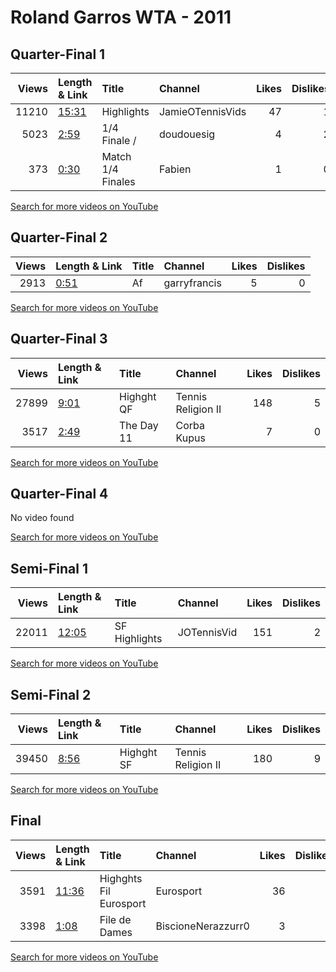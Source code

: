 
# Roland Garros WTA - 2011
    
## Quarter-Final 1
|   Views | Length & Link                                        | Title             | Channel          |   Likes |   Dislikes |
|--------:|:-----------------------------------------------------|:------------------|:-----------------|--------:|-----------:|
|   11210 | [15:31](https://www.youtube.com/watch?v=p93Vs5RFDgs) | Highlights        | JamieOTennisVids |      47 |          1 |
|    5023 | [2:59](https://www.youtube.com/watch?v=jBA-27mm0BQ)  | 1/4 Finale   /    | doudouesig       |       4 |          2 |
|     373 | [0:30](https://www.youtube.com/watch?v=6DYOtade2sc)  | Match 1/4 Finales | Fabien           |       1 |          0 |

[Search for more videos on YouTube](https://www.youtube.com/results?search_query=%22roland+garros%22+%22Bartoli%22+%22Kuznetsova%22+%222011%22+%22highlights%22)     

## Quarter-Final 2
|   Views | Length & Link                                       | Title   | Channel      |   Likes |   Dislikes |
|--------:|:----------------------------------------------------|:--------|:-------------|--------:|-----------:|
|    2913 | [0:51](https://www.youtube.com/watch?v=8di08uKOD-4) | Af      | garryfrancis |       5 |          0 |

[Search for more videos on YouTube](https://www.youtube.com/results?search_query=%22roland+garros%22+%22Schiavone%22+%22Pavlyuchenkova%22+%222011%22+%22highlights%22)     

## Quarter-Final 3
|   Views | Length & Link                                       | Title        | Channel            |   Likes |   Dislikes |
|--------:|:----------------------------------------------------|:-------------|:-------------------|--------:|-----------:|
|   27899 | [9:01](https://www.youtube.com/watch?v=93KjUM3N4bw) | Highght   QF | Tennis Religion II |     148 |          5 |
|    3517 | [2:49](https://www.youtube.com/watch?v=3u8VsMerGSc) | The   Day 11 | Corba Kupus        |       7 |          0 |

[Search for more videos on YouTube](https://www.youtube.com/results?search_query=%22roland+garros%22+%22Li%22+%22Azarenka%22+%222011%22+%22highlights%22)     

## Quarter-Final 4
No video found

[Search for more videos on YouTube](https://www.youtube.com/results?search_query=%22roland+garros%22+%22Sharapova%22+%22Petkovic%22+%222011%22+%22highlights%22)     

## Semi-Final 1
|   Views | Length & Link                                        | Title         | Channel     |   Likes |   Dislikes |
|--------:|:-----------------------------------------------------|:--------------|:------------|--------:|-----------:|
|   22011 | [12:05](https://www.youtube.com/watch?v=loFDGdRgXYE) | SF Highlights | JOTennisVid |     151 |          2 |

[Search for more videos on YouTube](https://www.youtube.com/results?search_query=%22roland+garros%22+%22Schiavone%22+%22Bartoli%22+%222011%22+%22highlights%22)     

## Semi-Final 2
|   Views | Length & Link                                       | Title        | Channel            |   Likes |   Dislikes |
|--------:|:----------------------------------------------------|:-------------|:-------------------|--------:|-----------:|
|   39450 | [8:56](https://www.youtube.com/watch?v=Bjsyfwi4hI4) | Highght   SF | Tennis Religion II |     180 |          9 |

[Search for more videos on YouTube](https://www.youtube.com/results?search_query=%22roland+garros%22+%22Li%22+%22Sharapova%22+%222011%22+%22highlights%22)     

## Final
|   Views | Length & Link                                        | Title                       | Channel            |   Likes |   Dislikes |
|--------:|:-----------------------------------------------------|:----------------------------|:-------------------|--------:|-----------:|
|    3591 | [11:36](https://www.youtube.com/watch?v=mFAxgppMP8w) | Highghts     Fil  Eurosport | Eurosport          |      36 |          1 |
|    3398 | [1:08](https://www.youtube.com/watch?v=M9IMISO0FyA)  | File de  Dames              | BiscioneNerazzurr0 |       3 |          1 |

[Search for more videos on YouTube](https://www.youtube.com/results?search_query=%22roland+garros%22+%22Li%22+%22Schiavone%22+%222011%22+%22highlights%22)     
